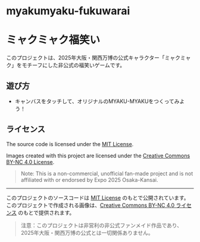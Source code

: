 # myakumyaku-fukuwarai
# ミャクミャク福笑い

このプロジェクトは、2025年大阪・関西万博の公式キャラクター「ミャクミャク」をモチーフにした非公式の福笑いゲームです。

## 遊び方

- キャンバスをタッチして、オリジナルのMYAKU-MYAKUをつくってみよう！

## ライセンス

The source code is licensed under the [MIT License](LICENSE).

Images created with this project are licensed under the [Creative Commons BY-NC 4.0 License](https://creativecommons.org/licenses/by-nc/4.0/).

> Note: This is a non-commercial, unofficial fan-made project and is not affiliated with or endorsed by Expo 2025 Osaka-Kansai.

---

このプロジェクトのソースコードは [MIT License](LICENSE) のもとで公開されています。  
このプロジェクトで作成される画像は、[Creative Commons BY-NC 4.0 ライセンス](https://creativecommons.org/licenses/by-nc/4.0/deed.ja) のもとで提供されます。

> 注意：このプロジェクトは非営利の非公式ファンメイド作品であり、2025年大阪・関西万博の公式とは一切関係ありません。
